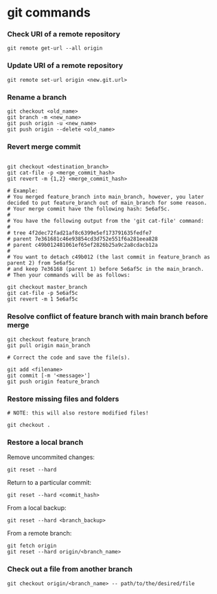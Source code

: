 git commands
============

### Check URI of a remote repository

```shell
git remote get-url --all origin
```

### Update URI of a remote repository

```shell
git remote set-url origin <new.git.url>
```

### Rename a branch

```shell
git checkout <old_name>
git branch -m <new_name>
git push origin -u <new_name>
git push origin --delete <old_name>
```

### Revert merge commit
```shell

git checkout <destination_branch>
git cat-file -p <merge_commit_hash>
git revert -m {1,2} <merge_commit_hash>

# Example:
# You merged feature_branch into main_branch, however, you later decided to put feature_branch out of main_branch for some reason.
# Your merge commit have the following hash: 5e6af5c.
#
# You have the following output from the 'git cat-file' command:
# 
# tree 4f2dec72fad21af8c6399e5ef173791635fedfe7
# parent 7e361681c46e93854cd3d752e551f6a281eea828
# parent c49b012481061ef65ef2826b25a9c2a8cdacb12a
#
# You want to detach c49b012 (the last commit in feature_branch as parent 2) from 5e6af5c 
# and keep 7e36168 (parent 1) before 5e6af5c in the main_branch.
# Then your commands will be as follows:

git checkout master_branch
git cat-file -p 5e6af5c
git revert -m 1 5e6af5c
```

### Resolve conflict of feature branch with main branch before merge

```shell
git checkout feature_branch
git pull origin main_branch

# Correct the code and save the file(s).

git add <filename>
git commit [-m '<message>']
git push origin feature_branch
```

### Restore missing files and folders
```shell
# NOTE: this will also restore modified files!

git checkout .
```

### Restore a local branch

Remove uncommited changes:
```shell
git reset --hard
```

Return to a particular commit:
```shell
git reset --hard <commit_hash>
```

From a local backup:
```shell
git reset --hard <branch_backup>
```

From a remote branch:
```shell
git fetch origin
git reset --hard origin/<branch_name> 
```

### Check out a file from another branch
```shell
git checkout origin/<branch_name> -- path/to/the/desired/file
```
